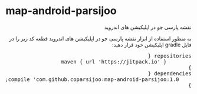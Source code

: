 # map-android-parsijoo
<p dir="rtl">
نقشه پارسی جو در اپلیکیشن های اندروید
</p>

<p dir="rtl">
به منظور استفاده از ابزار نقشه پارسی جو در اپلیکیشن های اندروید قطعه کد زیر را در فایل gradle اپلیکیشن خود قرار دهید:
</p>
<div class="highlight highlight-source-groovy" style="direction: rtl;"><pre>repositories {
        maven { url 'https://jitpack.io' }
}
dependencies {
 	compile <span class="pl-s"><span class="pl-pds">'</span>com.github.coparsijoo:map-android-parsijoo:1.0;<span class="pl-pds">'</span></span>
}</pre></div>
